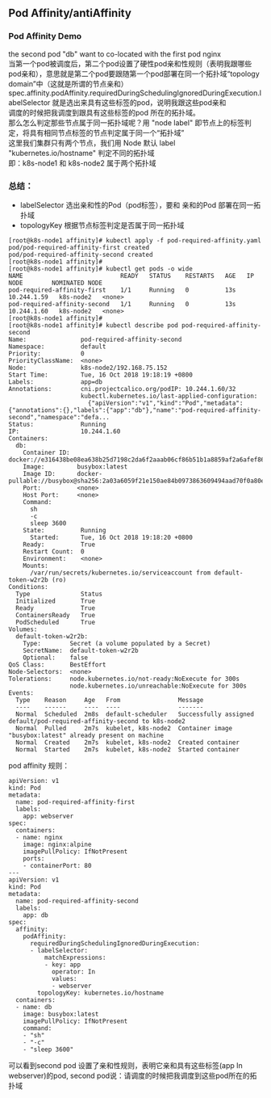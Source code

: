 ## Pod Affinity/antiAffinity
### Pod Affinity Demo
the second pod "db" want to co-located with the first pod nginx  
当第一个pod被调度后，第二个pod设置了硬性pod亲和性规则（表明我跟哪些pod亲和），意思就是第二个pod要跟随第一个pod部署在同一个拓扑域“topology domain”中（这就是所谓的节点亲和）  
spec.affinity.podAffinity.requiredDuringSchedulingIgnoredDuringExecution.labelSelector 就是选出来具有这些标签的pod，说明我跟这些pod亲和  
调度的时候把我调度到跟具有这些标签的pod 所在的拓扑域。  
那么怎么判定那些节点属于同一拓扑域呢？用 "node label" 即节点上的标签判定，将具有相同节点标签的节点判定属于同一个“拓扑域”  
这里我们集群只有两个节点，我们用 Node 默认 label "kubernetes.io/hostname" 判定不同的拓扑域  
即：k8s-node1 和 k8s-node2 属于两个拓扑域
### 总结：
* labelSelector 选出亲和性的Pod（pod标签），要和 亲和的Pod 部署在同一拓扑域
* topologyKey 根据节点标签判定是否属于同一拓扑域
```
[root@k8s-node1 affinity]# kubectl apply -f pod-required-affinity.yaml 
pod/pod-required-affinity-first created
pod/pod-required-affinity-second created
[root@k8s-node1 affinity]# 
[root@k8s-node1 affinity]# kubectl get pods -o wide
NAME                           READY   STATUS    RESTARTS   AGE   IP            NODE        NOMINATED NODE
pod-required-affinity-first    1/1     Running   0          13s   10.244.1.59   k8s-node2   <none>
pod-required-affinity-second   1/1     Running   0          13s   10.244.1.60   k8s-node2   <none>
[root@k8s-node1 affinity]# 
[root@k8s-node1 affinity]# kubectl describe pod pod-required-affinity-second 
Name:               pod-required-affinity-second
Namespace:          default
Priority:           0
PriorityClassName:  <none>
Node:               k8s-node2/192.168.75.152
Start Time:         Tue, 16 Oct 2018 19:18:19 +0800
Labels:             app=db
Annotations:        cni.projectcalico.org/podIP: 10.244.1.60/32
                    kubectl.kubernetes.io/last-applied-configuration:
                      {"apiVersion":"v1","kind":"Pod","metadata":{"annotations":{},"labels":{"app":"db"},"name":"pod-required-affinity-second","namespace":"defa...
Status:             Running
IP:                 10.244.1.60
Containers:
  db:
    Container ID:  docker://e316438be08ea638b25d7198c2da6f2aaab06cf86b51b1a8859af2a6afef86b5
    Image:         busybox:latest
    Image ID:      docker-pullable://busybox@sha256:2a03a6059f21e150ae84b0973863609494aad70f0a80eaeb64bddd8d92465812
    Port:          <none>
    Host Port:     <none>
    Command:
      sh
      -c
      sleep 3600
    State:          Running
      Started:      Tue, 16 Oct 2018 19:18:20 +0800
    Ready:          True
    Restart Count:  0
    Environment:    <none>
    Mounts:
      /var/run/secrets/kubernetes.io/serviceaccount from default-token-w2r2b (ro)
Conditions:
  Type              Status
  Initialized       True 
  Ready             True 
  ContainersReady   True 
  PodScheduled      True 
Volumes:
  default-token-w2r2b:
    Type:        Secret (a volume populated by a Secret)
    SecretName:  default-token-w2r2b
    Optional:    false
QoS Class:       BestEffort
Node-Selectors:  <none>
Tolerations:     node.kubernetes.io/not-ready:NoExecute for 300s
                 node.kubernetes.io/unreachable:NoExecute for 300s
Events:
  Type    Reason     Age   From                Message
  ----    ------     ----  ----                -------
  Normal  Scheduled  2m8s  default-scheduler   Successfully assigned default/pod-required-affinity-second to k8s-node2
  Normal  Pulled     2m7s  kubelet, k8s-node2  Container image "busybox:latest" already present on machine
  Normal  Created    2m7s  kubelet, k8s-node2  Created container
  Normal  Started    2m7s  kubelet, k8s-node2  Started container
```
pod affinity 规则：
```
apiVersion: v1
kind: Pod
metadata:
  name: pod-required-affinity-first
  labels:
    app: webserver
spec:
  containers:
  - name: nginx
    image: nginx:alpine
    imagePullPolicy: IfNotPresent
    ports:
    - containerPort: 80
---
apiVersion: v1
kind: Pod
metadata:
  name: pod-required-affinity-second
  labels:
    app: db
spec:
  affinity:
    podAffinity:
      requiredDuringSchedulingIgnoredDuringExecution:
      - labelSelector:
          matchExpressions:
          - key: app
            operator: In
            values:
            - webserver
        topologyKey: kubernetes.io/hostname
  containers:
  - name: db
    image: busybox:latest
    imagePullPolicy: IfNotPresent
    command: 
    - "sh"
    - "-c"
    - "sleep 3600"
```
可以看到second pod 设置了亲和性规则，表明它亲和具有这些标签(app In webserver)的pod, second pod说：请调度的时候把我调度到这些pod所在的拓扑域
